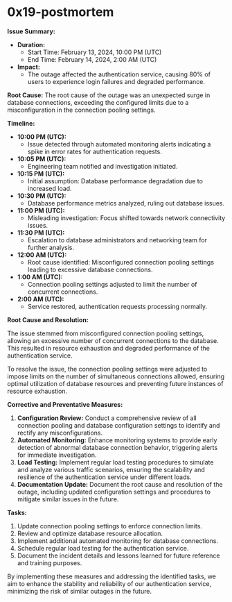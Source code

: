 # 0x19-postmortem

**Issue Summary:**

- **Duration:** 
  - Start Time: February 13, 2024, 10:00 PM (UTC)
  - End Time: February 14, 2024, 2:00 AM (UTC)
- **Impact:** 
  - The outage affected the authentication service, causing 80% of users to experience login failures and degraded performance.

**Root Cause:**
The root cause of the outage was an unexpected surge in database connections, exceeding the configured limits due to a misconfiguration in the connection pooling settings.

**Timeline:**

- **10:00 PM (UTC):** 
  - Issue detected through automated monitoring alerts indicating a spike in error rates for authentication requests.
- **10:05 PM (UTC):** 
  - Engineering team notified and investigation initiated.
- **10:15 PM (UTC):** 
  - Initial assumption: Database performance degradation due to increased load.
- **10:30 PM (UTC):** 
  - Database performance metrics analyzed, ruling out database issues.
- **11:00 PM (UTC):** 
  - Misleading investigation: Focus shifted towards network connectivity issues.
- **11:30 PM (UTC):** 
  - Escalation to database administrators and networking team for further analysis.
- **12:00 AM (UTC):** 
  - Root cause identified: Misconfigured connection pooling settings leading to excessive database connections.
- **1:00 AM (UTC):** 
  - Connection pooling settings adjusted to limit the number of concurrent connections.
- **2:00 AM (UTC):** 
  - Service restored, authentication requests processing normally.

**Root Cause and Resolution:**

The issue stemmed from misconfigured connection pooling settings, allowing an excessive number of concurrent connections to the database. This resulted in resource exhaustion and degraded performance of the authentication service.

To resolve the issue, the connection pooling settings were adjusted to impose limits on the number of simultaneous connections allowed, ensuring optimal utilization of database resources and preventing future instances of resource exhaustion.

**Corrective and Preventative Measures:**

1. **Configuration Review:** Conduct a comprehensive review of all connection pooling and database configuration settings to identify and rectify any misconfigurations.
2. **Automated Monitoring:** Enhance monitoring systems to provide early detection of abnormal database connection behavior, triggering alerts for immediate investigation.
3. **Load Testing:** Implement regular load testing procedures to simulate and analyze various traffic scenarios, ensuring the scalability and resilience of the authentication service under different loads.
4. **Documentation Update:** Document the root cause and resolution of the outage, including updated configuration settings and procedures to mitigate similar issues in the future.

**Tasks:**

1. Update connection pooling settings to enforce connection limits.
2. Review and optimize database resource allocation.
3. Implement additional automated monitoring for database connections.
4. Schedule regular load testing for the authentication service.
5. Document the incident details and lessons learned for future reference and training purposes.

By implementing these measures and addressing the identified tasks, we aim to enhance the stability and reliability of our authentication service, minimizing the risk of similar outages in the future.

